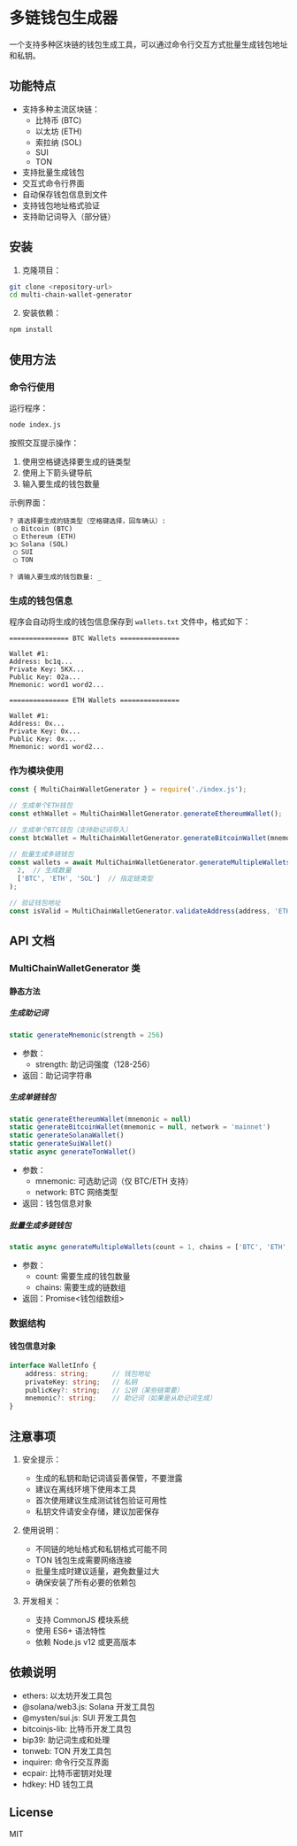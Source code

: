 # 多链钱包生成器

一个支持多种区块链的钱包生成工具，可以通过命令行交互方式批量生成钱包地址和私钥。

## 功能特点

- 支持多种主流区块链：
  - 比特币 (BTC)
  - 以太坊 (ETH)
  - 索拉纳 (SOL)
  - SUI
  - TON
- 支持批量生成钱包
- 交互式命令行界面
- 自动保存钱包信息到文件
- 支持钱包地址格式验证
- 支持助记词导入（部分链）

## 安装

1. 克隆项目：
```bash
git clone <repository-url>
cd multi-chain-wallet-generator
```

2. 安装依赖：
```bash
npm install
```

## 使用方法

### 命令行使用

运行程序：
```bash
node index.js
```

按照交互提示操作：
1. 使用空格键选择要生成的链类型
2. 使用上下箭头键导航
3. 输入要生成的钱包数量

示例界面：
```
? 请选择要生成的链类型（空格键选择，回车确认）:
 ◯ Bitcoin (BTC)
 ◯ Ethereum (ETH)
❯◯ Solana (SOL)
 ◯ SUI
 ◯ TON

? 请输入要生成的钱包数量: _
```

### 生成的钱包信息

程序会自动将生成的钱包信息保存到 `wallets.txt` 文件中，格式如下：

```
=============== BTC Wallets ===============

Wallet #1:
Address: bc1q...
Private Key: 5KX...
Public Key: 02a...
Mnemonic: word1 word2...

=============== ETH Wallets ===============

Wallet #1:
Address: 0x...
Private Key: 0x...
Public Key: 0x...
Mnemonic: word1 word2...
```

### 作为模块使用

```javascript
const { MultiChainWalletGenerator } = require('./index.js');

// 生成单个ETH钱包
const ethWallet = MultiChainWalletGenerator.generateEthereumWallet();

// 生成单个BTC钱包（支持助记词导入）
const btcWallet = MultiChainWalletGenerator.generateBitcoinWallet(mnemonic);

// 批量生成多链钱包
const wallets = await MultiChainWalletGenerator.generateMultipleWallets(
  2,  // 生成数量
  ['BTC', 'ETH', 'SOL']  // 指定链类型
);

// 验证钱包地址
const isValid = MultiChainWalletGenerator.validateAddress(address, 'ETH');
```

## API 文档

### MultiChainWalletGenerator 类

#### 静态方法

##### 生成助记词
```javascript
static generateMnemonic(strength = 256)
```
- 参数：
  - strength: 助记词强度（128-256）
- 返回：助记词字符串

##### 生成单链钱包
```javascript
static generateEthereumWallet(mnemonic = null)
static generateBitcoinWallet(mnemonic = null, network = 'mainnet')
static generateSolanaWallet()
static generateSuiWallet()
static async generateTonWallet()
```
- 参数：
  - mnemonic: 可选助记词（仅 BTC/ETH 支持）
  - network: BTC 网络类型
- 返回：钱包信息对象

##### 批量生成多链钱包
```javascript
static async generateMultipleWallets(count = 1, chains = ['BTC', 'ETH', 'SOL', 'SUI', 'TON'])
```
- 参数：
  - count: 需要生成的钱包数量
  - chains: 需要生成的链数组
- 返回：Promise<钱包组数组>

### 数据结构

#### 钱包信息对象
```typescript
interface WalletInfo {
    address: string;      // 钱包地址
    privateKey: string;   // 私钥
    publicKey?: string;   // 公钥（某些链需要）
    mnemonic?: string;    // 助记词（如果是从助记词生成）
}
```

## 注意事项

1. 安全提示：
   - 生成的私钥和助记词请妥善保管，不要泄露
   - 建议在离线环境下使用本工具
   - 首次使用建议生成测试钱包验证可用性
   - 私钥文件请安全存储，建议加密保存

2. 使用说明：
   - 不同链的地址格式和私钥格式可能不同
   - TON 钱包生成需要网络连接
   - 批量生成时建议适量，避免数量过大
   - 确保安装了所有必要的依赖包

3. 开发相关：
   - 支持 CommonJS 模块系统
   - 使用 ES6+ 语法特性
   - 依赖 Node.js v12 或更高版本

## 依赖说明

- ethers: 以太坊开发工具包
- @solana/web3.js: Solana 开发工具包
- @mysten/sui.js: SUI 开发工具包
- bitcoinjs-lib: 比特币开发工具包
- bip39: 助记词生成和处理
- tonweb: TON 开发工具包
- inquirer: 命令行交互界面
- ecpair: 比特币密钥对处理
- hdkey: HD 钱包工具

## License

MIT 
